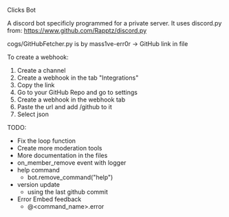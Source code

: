 Clicks Bot

A discord bot specificly programmed for a private server.
It uses discord.py from:
https://www.github.com/Rapptz/discord.py

cogs/GitHubFetcher.py is by mass1ve-err0r -> GitHub link in file

To create a webhook:

1. Create a channel
2. Create a webhook in the tab "Integrations"
3. Copy the link
4. Go to your GitHub Repo and go to settings
5. Create a webhook in the webhook tab
6. Paste the url and add /github to it
7. Select json

TODO:
- Fix the loop function
- Create more moderation tools
- More documentation in the files
- on_member_remove event with logger
- help command
	- bot.remove_command("help")
- version update
	- using the last github commit
- Error Embed feedback
	- @<command_name>.error


